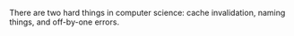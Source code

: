 There are two hard things in computer science: cache invalidation, naming things, and off-by-one errors.
